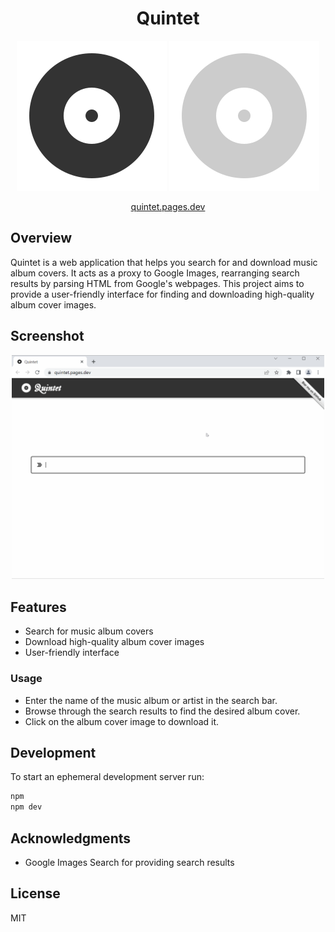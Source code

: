 <div align="center">

<h1>Quintet</h1>

![logo](public/logo.svg#gh-light-mode-only)
![logo](public/logo-dark.svg#gh-dark-mode-only)

[quintet.pages.dev](https://quintet.pages.dev)
</div>

## Overview
Quintet is a web application that helps you search for and download music album covers. It acts as a proxy to Google Images, rearranging search results by parsing HTML from Google's webpages. This project aims to provide a user-friendly interface for finding and downloading high-quality album cover images.

## Screenshot
<div align="center">
  <img src="public/screenshot.gif" alt="screenshot" width="500">
</div>

## Features
- Search for music album covers
- Download high-quality album cover images
- User-friendly interface

### Usage
- Enter the name of the music album or artist in the search bar.
- Browse through the search results to find the desired album cover.
- Click on the album cover image to download it.

## Development
To start an ephemeral development server run:

```sh
npm
npm dev
```

## Acknowledgments
- Google Images Search for providing search results

## License
MIT
